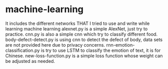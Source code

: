 # machine-learning
It includes the different networks THAT I tried to use and write while learning machine learning
alexnet.py is a simple AlexNet, just try to practice.
cnn.py is also a simple cnn which try to classify different food.
body-defect-detect.py is using cnn to detect the defect of body, data sets are not provided here due to privacy concerns.
rnn-emotion-classification.py is try to use LSTM to classify the emotion of text, it is for Chinese.
new-loss-function.py is a simple loss function whose weight can be adjusted as needed.
